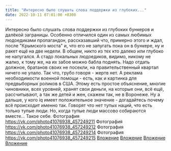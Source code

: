 ```yaml
---
title: "Интересно было слушать слова поддержки из глубоких..."
date: 2022-10-11 07:01:00 +0300
---
```


Интересно было слушать слова поддержки из глубоких бункеров и далёкой заграницы. Особенно отличился один из самых любимых людоедиками пропагандон, рассказавший что, примерно этого и ждал, после "Крымского моста" и, что его не запугать пока он в бункере, ну и ракет ещё на две недели. В общем, никто из тех кто далеко или глубоко не напугался. А стадо локальных людоедиков, видимо, никому не жалко, к тому же, на их забое можно бабла поднять.
Надо отдать должное, братанов своих не посекли, на правительственный квартал ничего не упало. Так что, грубо говоря - жертв нет. А реклама необходимости военной помощи - есть, как и картинка для предвыборных роликов в США. Этому есть простое объяснение, многие чиновники, всех уровней, хранят свои деньги, на которые они, всё ещё, рассчитывают, а так же детей и жен, скажем так, не в Воронеже. Ну а дальше, у кого iq имеет положительное значение - догадайтесь почему всё происходит именно так.
Говорят что нет тупых наций, что есть только тупые люди. Но, когда тупые люди массово собираются вместе... Такое себе.
Фотография
<a class="vk-attach" href="https://vk.com/photo41076938_457249211">https://vk.com/photo41076938_457249211</a>
Фотография
<a class="vk-attach" href="https://vk.com/photo41076938_457249212">https://vk.com/photo41076938_457249212</a>
Фотография
<a class="vk-attach" href="https://vk.com/photo41076938_457249214">https://vk.com/photo41076938_457249214</a>
Фотография
<a class="vk-attach" href="https://vk.com/photo41076938_457249215">https://vk.com/photo41076938_457249215</a>
<a class="vk-attach" href="https://vk.com/photo41076938_457249211">Вложение</a>
<a class="vk-attach" href="https://vk.com/photo41076938_457249212">Вложение</a>
<a class="vk-attach" href="https://vk.com/photo41076938_457249214">Вложение</a>
<a class="vk-attach" href="https://vk.com/photo41076938_457249215">Вложение</a>
